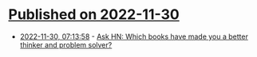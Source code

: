 # [Published on 2022-11-30](index.md)

* [2022-11-30, 07:13:58](https://news.ycombinator.com/item?id=33797862) - [Ask HN: Which books have made you a better thinker and problem solver?](https://news.ycombinator.com/item?id=33797862)
